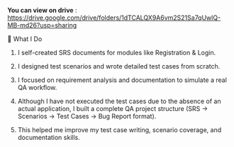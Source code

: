 


**You can view on drive** : https://drive.google.com/drive/folders/1dTCALQX9A6vm2S21Sa7qUwlQ-MB-md26?usp=sharing   <br>


📌 What I Do

1. I self-created SRS documents for modules like Registration & Login.

2. I designed test scenarios and wrote detailed test cases from scratch.

3. I focused on requirement analysis and documentation to simulate a real QA workflow.

4. Although I have not executed the test cases due to the absence of an actual application, I built a complete QA project structure (SRS → Scenarios → Test Cases → Bug Report format).

5. This helped me improve my test case writing, scenario coverage, and documentation skills.
